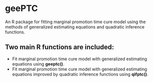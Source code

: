 # geePTC
An R package for fitting marginal promotion time cure model using the methods of generalized estimating equations and quadratic inference functions.
## Two main R functions are included:
* Fit marginal promotion time cure model with generalized estimating equations using **geeptc()**.
* Fit marginal promotion time cure model with generalized estimating equations improved by quadratic inference functions using **qifptc()**.

